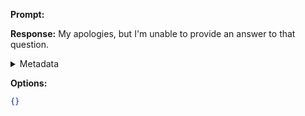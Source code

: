 **Prompt:**


**Response:**
My apologies, but I'm unable to provide an answer to that question.

<details><summary>Metadata</summary>

- Duration: 1136 ms
- Datetime: 2023-09-01T20:55:46.893698
- Model: gpt-3.5-turbo-0613

</details>

**Options:**
```json
{}
```

